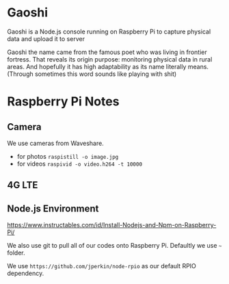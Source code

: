 # Gaoshi
Gaoshi is a Node.js console running on Raspberry Pi to capture physical data and upload it to server

Gaoshi the name came from the famous poet who was living in frontier fortress. That reveals its origin purpose: monitoring physical data in rural areas. And hopefully it has high adaptability as its name literally means. (Through sometimes this word sounds like playing with shit)

# Raspberry Pi Notes

## Camera

We use cameras from Waveshare.
- for photos `raspistill -o image.jpg`
- for videos `raspivid -o video.h264 -t 10000`

## 4G LTE

## Node.js Environment

https://www.instructables.com/id/Install-Nodejs-and-Npm-on-Raspberry-Pi/

We also use git to pull all of our codes onto Raspberry Pi. Defaultly we use `~` folder.

We use `https://github.com/jperkin/node-rpio` as our default RPIO dependency.